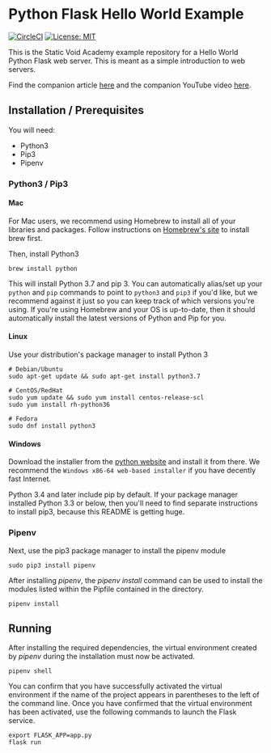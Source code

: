 # Python Flask Hello World Example
[![CircleCI](https://circleci.com/gh/Static-Void-Academy/python-flask-hello.svg?style=svg&circle-token=db22b9ffaa6d80dccae5d024a2220a3274ba5b1f)](https://circleci.com/gh/Static-Void-Academy/python-flask-hello)
[![License: MIT](https://img.shields.io/badge/License-MIT-yellow.svg)](https://opensource.org/licenses/MIT)


This is the Static Void Academy example repository for a Hello World Python Flask web server. This is meant as a simple introduction to web servers.

Find the companion article [here](???) and the companion YouTube video [here](???).

## Installation / Prerequisites
You will need:
- Python3
- Pip3
- Pipenv

### Python3 / Pip3

#### Mac
For Mac users, we recommend using Homebrew to install all of your libraries and packages. Follow instructions on [Homebrew's site](https://brew.sh/#install) to install brew first.

Then, install Python3
```
brew install python
```

This will install Python 3.7 and pip 3. You can automatically alias/set up your `python` and `pip` commands to point to `python3` and `pip3` if you'd like, but we recommend against it just so you can keep track of which versions you're using. If you're using Homebrew and your OS is up-to-date, then it should automatically install the latest versions of Python and Pip for you.

#### Linux
Use your distribution's package manager to install Python 3
```
# Debian/Ubuntu
sudo apt-get update && sudo apt-get install python3.7

# CentOS/RedHat
sudo yum update && sudo yum install centos-release-scl
sudo yum install rh-python36

# Fedora
sudo dnf install python3
```

#### Windows
Download the installer from the [python website](https://www.python.org/downloads/release/python-370/) and install it from there. We recommend the `Windows x86-64 web-based installer` if you have decently fast Internet.

Python 3.4 and later include pip by default. If your package manager installed Python 3.3 or below, then you'll need to find separate instructions to install pip3, because this README is getting huge.


### Pipenv
Next, use the pip3 package manager to install the pipenv module
```
sudo pip3 install pipenv
``` 

After installing _pipenv_, the _pipenv install_ command can be used to install the modules listed within the Pipfile contained in the directory.
```
pipenv install 
```

## Running
After installing the required dependencies, the virtual environment created by _pipenv_ during the installation must now be activated.

```
pipenv shell
```

You can confirm that you have successfully activated the virtual environment if the name of the project appears in parentheses to the left of the command line. Once you have confirmed that the virtual environment has been activated, use the following commands to launch the Flask service.
```
export FLASK_APP=app.py
flask run 
```

